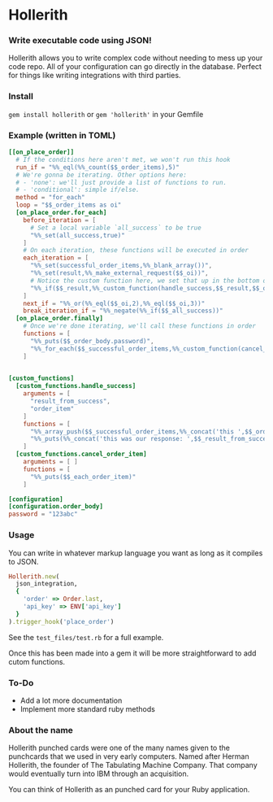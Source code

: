 # Hollerith 
### Write executable code using JSON!

Hollerith allows you to write complex code without needing to mess up your code repo. All of your configuration can go directly in the database. Perfect for things like writing integrations with third parties.

### Install
`gem install hollerith`
or
`gem 'hollerith'` in your Gemfile

### Example (written in TOML)

```toml
[[on_place_order]]
  # If the conditions here aren't met, we won't run this hook
  run_if = "%%_eql(%%_count($$_order_items),5)"
  # We're gonna be iterating. Other options here:
  # - 'none': we'll just provide a list of functions to run.
  # - 'conditional': simple if/else.
  method = "for_each"
  loop = "$$_order_items as oi"
  [on_place_order.for_each]
    before_iteration = [
      # Set a local variable `all_success` to be true
      "%%_set(all_success,true)"
    ]
    # On each iteration, these functions will be executed in order 
    each_iteration = [
      "%%_set(successful_order_items,%%_blank_array())",
      "%%_set(result,%%_make_external_request($$_oi))",
      # Notice the custom function here, we set that up in the bottom of the function.
      "%%_if($$_result,%%_custom_function(handle_success,$$_result,$$_oi),%%_set(all_success,false))"
    ]
    next_if = "%%_or(%%_eql($$_oi,2),%%_eql($$_oi,3))" 
    break_iteration_if = "%%_negate(%%_if($$_all_success))"
  [on_place_order.finally]
    # Once we're done iterating, we'll call these functions in order
    functions = [
      "%%_puts($$_order_body.password)",
      "%%_for_each($$_successful_order_items,%%_custom_function(cancel_order_item),each_order_item)"
    ]
    

[custom_functions]
  [custom_functions.handle_success]
    arguments = [
      "result_from_success",
      "order_item"
    ]
    functions = [
      "%%_array_push($$_successful_order_items,%%_concat('this ',$$_order_item))",
      "%%_puts(%%_concat('this was our response: ',$$_result_from_success))"
    ]
  [custom_functions.cancel_order_item]
    arguments = [ ]
    functions = [
      "%%_puts($$_each_order_item)"
    ]

[configuration]
[configuration.order_body]
password = "123abc"
```

### Usage
You can write in whatever markup language you want as long as it compiles to JSON.

```ruby
Hollerith.new(
  json_integration,
  {
    'order' => Order.last,
    'api_key' => ENV['api_key']
  }
).trigger_hook('place_order')
```

See the `test_files/test.rb` for a full example.

Once this has been made into a gem it will be more straightforward to add cutom functions.

### To-Do
* Add a lot more documentation
* Implement more standard ruby methods

### About the name
Hollerith punched cards were one of the many names given to the punchcards that we used in very early computers. Named after Herman Hollerith, the founder of The Tabulating Machine Company. That company would eventually turn into IBM through an acquisition.

You can think of Hollerith as an punched card for your Ruby application.
